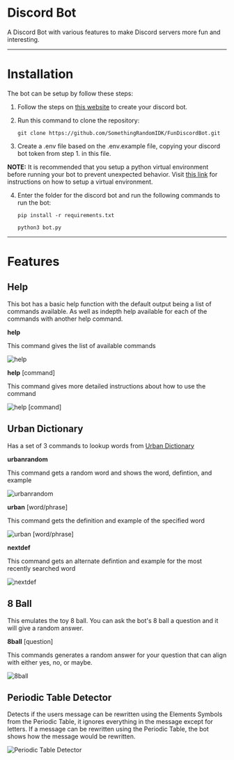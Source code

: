 # Discord Bot
A Discord Bot with various features to make Discord servers more fun and interesting.

---
# Installation
The bot can be setup by follow these steps:

1. Follow the steps on [this website](https://discordpy.readthedocs.io/en/stable/discord.html) to create your discord bot.
2. Run this command to clone the repository:

    ```
    git clone https://github.com/SomethingRandomIDK/FunDiscordBot.git
    ```

3. Create a .env file based on the .env.example file, copying your discord bot token from step 1. in this file.

**NOTE:** It is recommended that you setup a python virtual environment before running your bot to prevent unexpected behavior. Visit [this link](https://www.freecodecamp.org/news/how-to-setup-virtual-environments-in-python/) for instructions on how to setup a virtual environment.

4. Enter the folder for the discord bot and run the following commands to run the bot:

    ```
    pip install -r requirements.txt
    ```
    ```
    python3 bot.py
    ```

---
# Features
## Help
This bot has a basic help function with the default output being a list of commands available. As well as indepth help available for each of the commands with another help command.

**help**

This command gives the list of available commands

<img src="./images/help.png" alt="help">

**help** [command]

This command gives more detailed instructions about how to use the command

<img src="./images/helpcommand.png" alt="help [command]">

## Urban Dictionary
Has a set of 3 commands to lookup words from [Urban Dictionary](https://www.urbandictionary.com)

**urbanrandom**

This command gets a random word and shows the word, defintion, and example

<img src="./images/urbanrandom.png" alt="urbanrandom">

**urban** [word/phrase]

This command gets the definition and example of the specified word

<img src="./images/urban.png" alt="urban [word/phrase]">

**nextdef**

This command gets an alternate defintion and example for the most recently searched word

<img src="./images/nextdef.png" alt="nextdef">

## 8 Ball
This emulates the toy 8 ball.  You can ask the bot's 8 ball a question and it will give a random answer.

**8ball** [question]

This commands generates a random answer for your question that can align with either yes, no, or maybe.

<img src="./images/8ball.png" alt="8ball">

## Periodic Table Detector
Detects if the users message can be rewritten using the Elements Symbols from the Periodic Table, it ignores everything in the message except for letters.  If a message can be rewritten using the Periodic Table, the bot shows how the message would be rewritten.

<img src="./images/ptable.png" alt="Periodic Table Detector">
